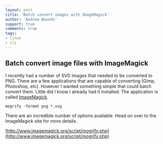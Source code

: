 ```yaml
---
layout: post
title: 'Batch convert images with ImageMagick'
author: 'Andrew Bounds'
support: true
comments: true
tags:
- linux
- cli
---
```


## Batch convert image files with ImageMagick

I recently had a number of SVG images that needed to be converted to PNG. There are a few applications that are capable of converting (Gimp, Photoshop, etc). However I wanted something simple that could batch convert them. Little did I know I already had it installed. The application is called [ImageMagick](http://www.imagemagick.org/script/index.php).

```shell
mogrify -format png *.svg
```

There are an incredible number of options available. Head on over to the ImageMagick site for more details.

[http://www.imagemagick.org/script/mogrify.php](http://www.imagemagick.org/script/mogrify.php)
